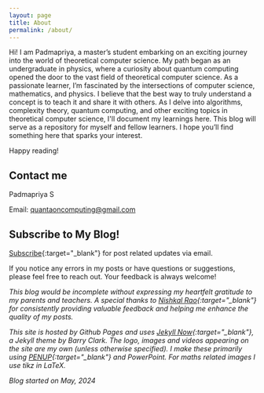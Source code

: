 ```yaml
---
layout: page
title: About
permalink: /about/
---
```

                                                        
Hi! I am Padmapriya, a master’s student embarking on an exciting journey into the world of theoretical computer science. My path began as an undergraduate in physics, where a curiosity about quantum computing opened the door to the vast field of theoretical computer science. As a passionate learner, I’m fascinated by the intersections of computer science, mathematics, and physics. I believe that the best way to truly understand a concept is to teach it and share it with others. As I delve into algorithms, complexity theory, quantum computing, and other exciting topics in theoretical computer science, I'll document my learnings here. This blog will serve as a repository for myself and fellow learners. I hope you’ll find something here that sparks your interest.

Happy reading!

## Contact me

Padmapriya S

Email: [quantaoncomputing@gmail.com](mailto:quantaoncomputing@gmail.com)

## Subscribe to My Blog!

[Subscribe](https://docs.google.com/forms/d/e/1FAIpQLSdTJ_nCEkPI9-DMx0voILUG8t2czAgns4gOWU3Fy2d-Ptqj8A/viewform?embedded=true){:target="_blank"} for post related updates via email.

If you notice any errors in my posts or have questions or suggestions, please feel free to reach out. Your feedback is always welcome!

*This blog would be incomplete without expressing my heartfelt gratitude to my parents and teachers. A special thanks to [Nishkal Rao](https://github.com/nishkalrao20){:target="_blank"} for consistently providing valuable feedback and helping me enhance the quality of my posts.*

*This site is hosted by Github Pages and uses [Jekyll Now](https://github.com/barryclark/jekyll-now){:target="_blank"}, a Jekyll theme by Barry Clark. 
The logo, images and videos appearing on the site are my own (unless otherwise specified). I make these primarily using [PENUP](https://www.penup.com/main/home){:target="_blank"} and PowerPoint. For maths related images I use tikz in LaTeX.* 

*Blog started on May, 2024*
